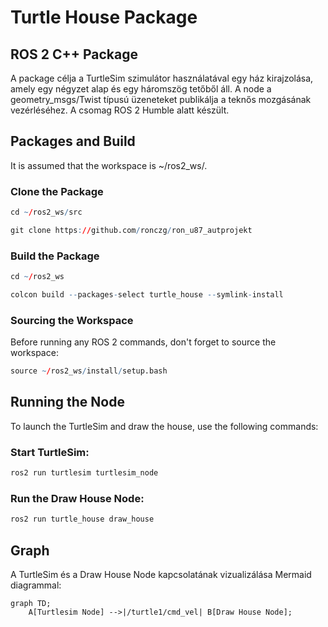 #   Turtle House Package
## ROS 2 C++ Package

A package célja a TurtleSim szimulátor használatával egy ház kirajzolása, amely egy négyzet alap és egy háromszög tetőből áll. A node a geometry_msgs/Twist típusú üzeneteket publikálja a teknős mozgásának vezérléséhez. A csomag ROS 2 Humble alatt készült.

## Packages and Build
It is assumed that the workspace is ~/ros2_ws/.

### Clone the Package

``` r
cd ~/ros2_ws/src
```
``` r
git clone https://github.com/ronczg/ron_u87_autprojekt
```

### Build the Package
``` r
cd ~/ros2_ws
```
``` r
colcon build --packages-select turtle_house --symlink-install
```
### Sourcing the Workspace
Before running any ROS 2 commands, don't forget to source the workspace:
``` r
source ~/ros2_ws/install/setup.bash
```
## Running the Node
To launch the TurtleSim and draw the house, use the following commands:

### Start TurtleSim:

``` r
ros2 run turtlesim turtlesim_node
```
### Run the Draw House Node:
``` r
ros2 run turtle_house draw_house
```

## Graph

A TurtleSim és a Draw House Node kapcsolatának vizualizálása Mermaid diagrammal:

```mermaid
graph TD;
    A[Turtlesim Node] -->|/turtle1/cmd_vel| B[Draw House Node];

